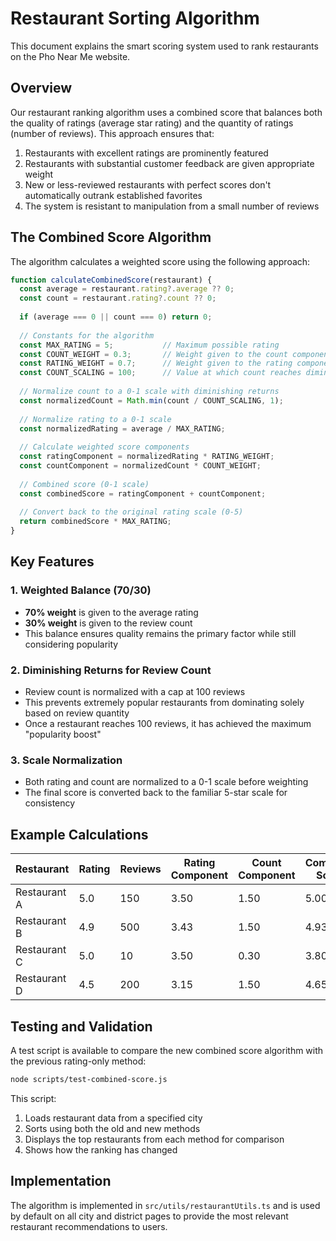 # Restaurant Sorting Algorithm

This document explains the smart scoring system used to rank restaurants on the Pho Near Me website.

## Overview

Our restaurant ranking algorithm uses a combined score that balances both the quality of ratings (average star rating) and the quantity of ratings (number of reviews). This approach ensures that:

1. Restaurants with excellent ratings are prominently featured
2. Restaurants with substantial customer feedback are given appropriate weight
3. New or less-reviewed restaurants with perfect scores don't automatically outrank established favorites
4. The system is resistant to manipulation from a small number of reviews

## The Combined Score Algorithm

The algorithm calculates a weighted score using the following approach:

```javascript
function calculateCombinedScore(restaurant) {
  const average = restaurant.rating?.average ?? 0;
  const count = restaurant.rating?.count ?? 0;
  
  if (average === 0 || count === 0) return 0;
  
  // Constants for the algorithm
  const MAX_RATING = 5;           // Maximum possible rating
  const COUNT_WEIGHT = 0.3;       // Weight given to the count component (0-1)
  const RATING_WEIGHT = 0.7;      // Weight given to the rating component (0-1)
  const COUNT_SCALING = 100;      // Value at which count reaches diminishing returns
  
  // Normalize count to a 0-1 scale with diminishing returns
  const normalizedCount = Math.min(count / COUNT_SCALING, 1);
  
  // Normalize rating to a 0-1 scale
  const normalizedRating = average / MAX_RATING;
  
  // Calculate weighted score components
  const ratingComponent = normalizedRating * RATING_WEIGHT;
  const countComponent = normalizedCount * COUNT_WEIGHT;
  
  // Combined score (0-1 scale)
  const combinedScore = ratingComponent + countComponent;
  
  // Convert back to the original rating scale (0-5)
  return combinedScore * MAX_RATING;
}
```

## Key Features

### 1. Weighted Balance (70/30)

- **70% weight** is given to the average rating
- **30% weight** is given to the review count
- This balance ensures quality remains the primary factor while still considering popularity

### 2. Diminishing Returns for Review Count

- Review count is normalized with a cap at 100 reviews
- This prevents extremely popular restaurants from dominating solely based on review quantity
- Once a restaurant reaches 100 reviews, it has achieved the maximum "popularity boost"

### 3. Scale Normalization

- Both rating and count are normalized to a 0-1 scale before weighting
- The final score is converted back to the familiar 5-star scale for consistency

## Example Calculations

| Restaurant | Rating | Reviews | Rating Component | Count Component | Combined Score |
|------------|--------|---------|------------------|-----------------|---------------|
| Restaurant A | 5.0 | 150 | 3.50 | 1.50 | 5.00 |
| Restaurant B | 4.9 | 500 | 3.43 | 1.50 | 4.93 |
| Restaurant C | 5.0 | 10 | 3.50 | 0.30 | 3.80 |
| Restaurant D | 4.5 | 200 | 3.15 | 1.50 | 4.65 |

## Testing and Validation

A test script is available to compare the new combined score algorithm with the previous rating-only method:

```bash
node scripts/test-combined-score.js
```

This script:
1. Loads restaurant data from a specified city
2. Sorts using both the old and new methods
3. Displays the top restaurants from each method for comparison
4. Shows how the ranking has changed

## Implementation

The algorithm is implemented in `src/utils/restaurantUtils.ts` and is used by default on all city and district pages to provide the most relevant restaurant recommendations to users.
